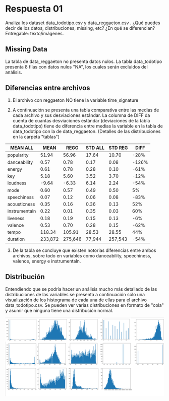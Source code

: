 # Respuesta 01

Analiza los dataset data_todotipo.csv y data_reggaeton.csv . ¿Qué puedes decir de los datos,
distribuciones, missing, etc? ¿En qué se diferencian? Entregable: texto/imágenes.

## Missing Data

La tabla de data_reggaeton no presenta datos nulos. La tabla data_todotipo presenta 8 filas con datos nulos "NA", los cuales serán excluidos del análisis.

## Diferencias entre archivos

1. El archivo con reggaeton NO tiene la variable time_signature

2. A continuación se presenta una tabla comparativa entre las medias de cada archivo y sus desviaciones estándar. La columna de DIFF da cuenta de cuantas desviaciones estándar (deviaciones de la tabla data_todotipo) tiene de diferencia entre medias la variable en la tabla de data_todotipo con la de data_reggaeton. (Detalles de las distribuciones en la carpeta "tablas")

|MEAN ALL       |MEAN   |REGG	|STD ALL|STD REG|DIFF   |
|---------------|-------|-------|-------|-------|-------|
|popularity	    |51.94	|56.96	|17.64	|10.70	|-28%   |
|danceability	|0.57	|0.78	|0.17	|0.08	|-126%  |
|energy	        |0.61	|0.78	|0.28	|0.10	|-61%   |
|key	        |5.18	|5.60	|3.52	|3.70	|-12%   |
|loudness	    |-9.64	|-6.33	|6.14	|2.24	|-54%   |
|mode	        |0.60	|0.57	|0.49	|0.50	|5%     |
|speechiness	|0.07	|0.12	|0.06	|0.08	|-83%   |
|acousticness	|0.35	|0.16	|0.36	|0.13	|52%    |
|instrumentaln  |0.22	|0.01	|0.35	|0.03	|60%    |
|liveness	    |0.18	|0.19	|0.15	|0.13	|-6%    |
|valence	    |0.53	|0.70	|0.28	|0.15	|-62%   |
|tempo	        |118.34	|105.91	|28.53	|28.55	|44%    |
|duration	    |233,872|275,646|77,944	|257,543|-54%   |

3. De la tabla se concluye que existen notorias diferencias entre ambos archivos, sobre todo en variables como danceability, speechiness, valence, energy e instrumentaln.

## Distribución

Entendiendo que se podría hacer un análisis mucho más detallado de las distribuciones de las variables se presenta a continuación sólo una visualización de los histograma de cada una de ellas para el archivo data_todotipo.csv. Se pueden ver varias distribuciones en formato de "cola" y asumir que ninguna tiene una distribución normal.

![Histogramas](https://github.com/felipeares/spike_challenge/blob/master/answer_01/images/histo_data_all.png "Histogramas")